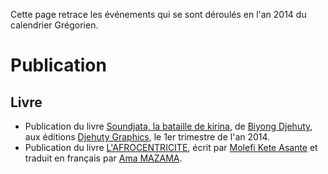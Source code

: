 <!-- TITLE: 2014 -->
<!-- SUBTITLE: Événement s'étant déroulé en 2014 du calendrier Grégorien -->

Cette page retrace les événements qui se sont déroulés en l'an 2014 du calendrier Grégorien.

# Publication
## Livre
* Publication du livre [Soundjata, la bataille de kirina](https://partage.leremsesh.com/ouvrage/kemty/soundjata-la-bataille-de-kirina), de [Biyong Djehuty](/personnalite/homme/ecrivain/afrique/ouest/pays/cameroun/djehuty-biyong), aux éditions [Djehuty Graphics](/organisme/editeur/djehuty-graphics), le 1er trimestre de l'an 2014.
* Publication du livre [L'AFROCENTRICITE](/ouvrage/these/tamara/nord/pays/etats-unis/lafrocentricite), écrit par [Molefi Kete Asante](/personnalite/homme/polymathe/tarana/nord/pays/etats-unis/molefi-kete-asante) et traduit en français par [Ama MAZAMA](/personnalite/femme/polymathe/caraibes/midi/karukera/ama-mazama).